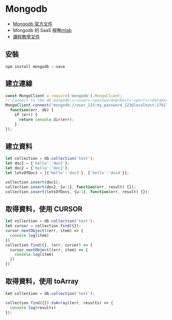 # Mongodb
  * [Mongodb 官方文件](https://mongodb.github.io/node-mongodb-native/)
  * Mongodb 的 SaaS 服務[mlab](https://mlab.com/)
  * [課程教學文件](./mongodb.md)

## 安裝
```
npm install mongodb --save
```

## 建立連線
```javascript
const MongoClient = require('mongodb').MongoClient;
// Connect to the db mongodb://<user>:<password>@<host>:<port>/<databasename>
MongoClient.connect("mongodb://user_123:my_password_123@localhost:27017/exampleDb", 
  function(err, db) {
    if (err) {
      return console.dir(err); 
    }
});
```

## 建立資料
```javascript
let collection = db.collection('test');
let doc1 = {'hello':'doc1'};
let doc2 = {'hello':'doc2'};
let lotsOfDocs = [{'hello':'doc3'}, {'hello':'doc4'}];

collection.insert(doc1);
collection.insert(doc2, {w:1}, function(err, result) {});
collection.insert(lotsOfDocs, {w:1}, function(err, result) {});
```

## 取得資料，使用 CURSOR
```javascript
let collection = db.collection('test');
let cursor = collection.find({}); 
cursor.nextObject((err, item) => {
  console.log(item)
})
collection.find({}, (err, cursor) => {
  cursor.nextObject((err, item) => {
    console.log(item)
  })
})
```

## 取得資料，使用 toArray
```javascript
let collection = db.collection('test');

collection.find({}).toArray((err, results) => {
  console.log(results)
});
```
